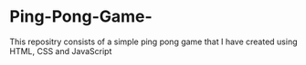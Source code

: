 # Ping-Pong-Game-
This repositry consists of a simple ping pong game that I have created using HTML, CSS and JavaScript
